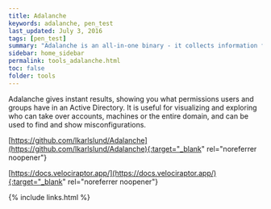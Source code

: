```yaml
---
title: Adalanche
keywords: adalanche, pen_test
last_updated: July 3, 2016
tags: [pen_test] 
summary: "Adalanche is an all-in-one binary - it collects information from Active Directory or from local Windows machines and can the analyze the collected data."
sidebar: home_sidebar
permalink: tools_adalanche.html
toc: false
folder: tools
---
```


Adalanche gives instant results, showing you what permissions users and groups have in an Active Directory. It is useful for visualizing and exploring who can take over accounts, machines or the entire domain, and can be used to find and show misconfigurations.

[https://github.com/lkarlslund/Adalanche](https://github.com/lkarlslund/Adalanche){:target="_blank" rel="noreferrer noopener"}

[https://docs.velociraptor.app/](https://docs.velociraptor.app/){:target="_blank" rel="noreferrer noopener"}

{% include links.html %}


